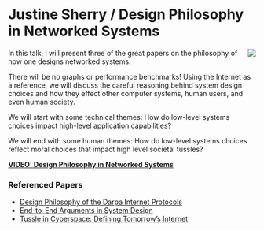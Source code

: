# Justine Sherry / Design Philosophy in Networked Systems

<img src="https://github.com/papers-we-love/pwlconf2016/blob/master/assets/JustineSherry.png" align="right">

In this talk, I will present three of the great papers on the philosophy of how one designs networked systems.

There will be no graphs or performance benchmarks! Using the Internet as a reference, we will discuss the careful reasoning behind system design choices and how they effect other computer systems, human users, and even human society.

We will start with some technical themes: How do low-level systems choices impact high-level application capabilities?

We will end with some human themes: How do low-level systems choices reflect moral choices that impact high level societal tussles?

**[VIDEO: Design Philosophy in Networked Systems](https://goo.gl/8arL2G)**

### Referenced Papers

- [Design Philosophy of the Darpa Internet Protocols](http://ccr.sigcomm.org/archive/1995/jan95/ccr-9501-clark.pdf)
- [End-to-End Arguments in System Design](http://web.mit.edu/Saltzer/www/publications/endtoend/endtoend.txt)
- [Tussle in Cyberspace: Defining Tomorrow’s Internet](http://david.choffnes.com/classes/cs4700fa14/papers/tussle.pdf)
